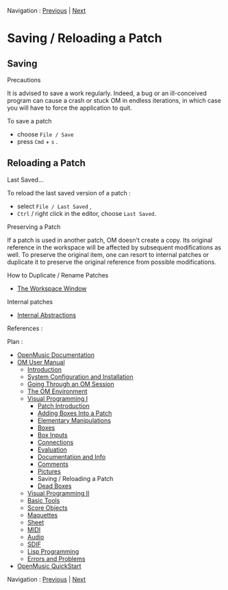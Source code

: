 
Navigation : [Previous](Pictures "page précédente\(Pictures\)") |
[Next](DeadBox "Next\(Dead Boxes\)")

# Saving / Reloading a Patch

## Saving

Precautions

It is advised to save a work regularly. Indeed, a bug or an ill-conceived
program can cause a crash or stuck OM in endless iterations, in which case you
will have to force the application to quit.

To save a patch

  * choose `File / Save`
  * press `Cmd` \+ `s` .

## Reloading a Patch

Last Saved...

To reload the last saved version of a patch :

  * select `File / Last Saved` ,
  * `Ctrl` / right click in the editor, choose `Last Saved`.

Preserving a Patch

If a patch is used in another patch, OM doesn't create a copy. Its original
reference in the workspace will be affected by subsequent modifications as
well. To preserve the original item, one can resort to internal patches or
duplicate it to preserve the original reference from possible modifications.

How to Duplicate / Rename Patches

  * [The Workspace Window](WS-Window)

Internal patches

  * [Internal Abstractions](RedAbstraction)

References :

Plan :

  * [OpenMusic Documentation](OM-Documentation)
  * [OM User Manual](OM-User-Manual)
    * [Introduction](00-Sommaire)
    * [System Configuration and Installation](Installation)
    * [Going Through an OM Session](Goingthrough)
    * [The OM Environment](Environment)
    * [Visual Programming I](BasicVisualProgramming)
      * [Patch Introduction](ProgrammingIntro)
      * [Adding Boxes Into a Patch](AddingBoxes)
      * [Elementary Manipulations](ElementaryManips)
      * [Boxes](Boxes)
      * [Box Inputs](BoxInputs)
      * [Connections](Connections)
      * [Evaluation](Evaluation)
      * [Documentation and Info](DocAndInfo)
      * [Comments](Comments)
      * [Pictures](Pictures)
      * Saving / Reloading a Patch
      * [Dead Boxes](DeadBox)
    * [Visual Programming II](AdvancedVisualProgramming)
    * [Basic Tools](BasicObjects)
    * [Score Objects](ScoreObjects)
    * [Maquettes](Maquettes)
    * [Sheet](Sheet)
    * [MIDI](MIDI)
    * [Audio](Audio)
    * [SDIF](SDIF)
    * [Lisp Programming](Lisp)
    * [Errors and Problems](errors)
  * [OpenMusic QuickStart](QuickStart-Chapters)

Navigation : [Previous](Pictures "page précédente\(Pictures\)") |
[Next](DeadBox "Next\(Dead Boxes\)")

